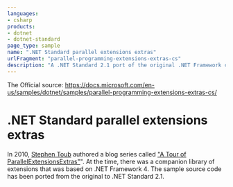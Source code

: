 ```yaml
---
languages:
- csharp
products:
- dotnet
- dotnet-standard
page_type: sample
name: ".NET Standard parallel extensions extras"
urlFragment: "parallel-programming-extensions-extras-cs"
description: "A .NET Standard 2.1 port of the original .NET Framework class library from 2010 - containing parallel programming extensions."
---
```


The Official source:  https://docs.microsoft.com/en-us/samples/dotnet/samples/parallel-programming-extensions-extras-cs/

# .NET Standard parallel extensions extras

In 2010, [Stephen Toub](https://devblogs.microsoft.com/pfxteam/author/toub/) authored a blog series called ["A Tour of ParallelExtensionsExtras"](https://devblogs.microsoft.com/pfxteam/a-tour-of-parallelextensionsextras/)". At the time, there was a companion library of extensions that was based on .NET Framework 4. The sample source code has been ported from the original to .NET Standard 2.1.
